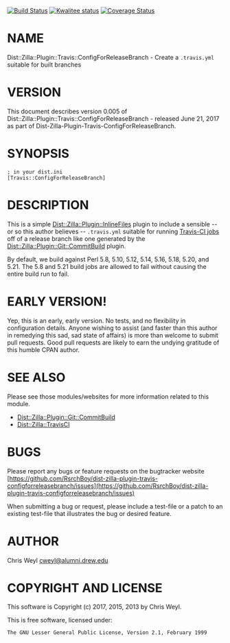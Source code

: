 [![Build Status](https://travis-ci.org/RsrchBoy/dist-zilla-plugin-travis-configforreleasebranch.svg?branch=master)](https://travis-ci.org/RsrchBoy/dist-zilla-plugin-travis-configforreleasebranch)
[![Kwalitee status](http://cpants.cpanauthors.org/dist/Dist-Zilla-Plugin-Travis-ConfigForReleaseBranch.png)](http://cpants.charsbar.org/dist/overview/Dist-Zilla-Plugin-Travis-ConfigForReleaseBranch)
[![Coverage Status](https://coveralls.io/repos/RsrchBoy/dist-zilla-plugin-travis-configforreleasebranch/badge.svg?branch=master)](https://coveralls.io/r/RsrchBoy/dist-zilla-plugin-travis-configforreleasebranch?branch=master)

# NAME

Dist::Zilla::Plugin::Travis::ConfigForReleaseBranch - Create a `.travis.yml` suitable for built branches

# VERSION

This document describes version 0.005 of Dist::Zilla::Plugin::Travis::ConfigForReleaseBranch - released June 21, 2017 as part of Dist-Zilla-Plugin-Travis-ConfigForReleaseBranch.

# SYNOPSIS

    ; in your dist.ini
    [Travis::ConfigForReleaseBranch]

# DESCRIPTION

This is a simple [Dist::Zilla::Plugin::InlineFiles](https://metacpan.org/pod/Dist::Zilla::Plugin::InlineFiles) plugin to include a
sensible -- or so this author believes -- `.travis.yml` suitable for running
[Travis-CI jobs](http://travis-ci.org) off of a release branch like one
generated by the [Dist::Zilla::Plugin::Git::CommitBuild](https://metacpan.org/pod/Dist::Zilla::Plugin::Git::CommitBuild)
plugin.

By default, we build against Perl 5.8, 5.10, 5.12, 5.14, 5.16, 5.18, 5.20, and
5.21.  The 5.8 and 5.21 build jobs are allowed to fail without causing the
entire build run to fail.

# EARLY VERSION!

Yep, this is an early, early version.  No tests, and no flexibility in
configuration details.  Anyone wishing to assist (and faster than this author
in remedying this sad, sad state of affairs) is more than welcome to submit
pull requests.  Good pull requests are likely to earn the undying gratitude of
this humble CPAN author.

# SEE ALSO

Please see those modules/websites for more information related to this module.

- [Dist::Zilla::Plugin::Git::CommitBuild](https://metacpan.org/pod/Dist::Zilla::Plugin::Git::CommitBuild)
- [Dist::Zilla::TravisCI](https://metacpan.org/pod/Dist::Zilla::TravisCI)

# BUGS

Please report any bugs or feature requests on the bugtracker website
[https://github.com/RsrchBoy/dist-zilla-plugin-travis-configforreleasebranch/issues](https://github.com/RsrchBoy/dist-zilla-plugin-travis-configforreleasebranch/issues)

When submitting a bug or request, please include a test-file or a
patch to an existing test-file that illustrates the bug or desired
feature.

# AUTHOR

Chris Weyl <cweyl@alumni.drew.edu>

# COPYRIGHT AND LICENSE

This software is Copyright (c) 2017, 2015, 2013 by Chris Weyl.

This is free software, licensed under:

    The GNU Lesser General Public License, Version 2.1, February 1999
